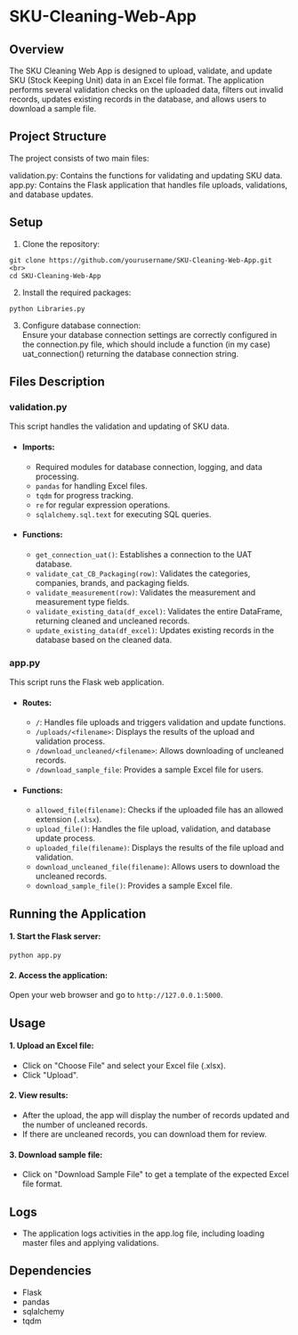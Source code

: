 # SKU-Cleaning-Web-App
## Overview
The SKU Cleaning Web App is designed to upload, validate, and update SKU (Stock Keeping Unit) data in an Excel file format. The application performs several validation checks on the uploaded data, filters out invalid records, updates existing records in the database, and allows users to download a sample file.

## Project Structure
The project consists of two main files:

validation.py: Contains the functions for validating and updating SKU data. <br>
app.py: Contains the Flask application that handles file uploads, validations, and database updates.
## Setup
1. Clone the repository: <br> 
~~~
git clone https://github.com/yourusername/SKU-Cleaning-Web-App.git <br>
cd SKU-Cleaning-Web-App
~~~
2. Install the required packages: <br>
~~~
python Libraries.py
~~~
3. Configure database connection: <br>
Ensure your database connection settings are correctly configured in the connection.py file, which should include a function (in my case) uat_connection() returning the database connection string.

## Files Description
### validation.py
This script handles the validation and updating of SKU data. <br>

- #### Imports: <br>
  - Required modules for database connection, logging, and data processing. <br>
  - `pandas` for handling Excel files. <br>
  - `tqdm` for progress tracking. <br>
  - `re` for regular expression operations. <br>
  - `sqlalchemy.sql.text` for executing SQL queries. <br>
- #### Functions: <br>
  - `get_connection_uat()`: Establishes a connection to the UAT database. <br>
  - `validate_cat_CB_Packaging(row)`: Validates the categories, companies, brands, and packaging fields. <br>
  - `validate_measurement(row)`: Validates the measurement and measurement type fields. <br>
  - `validate_existing_data(df_excel)`: Validates the entire DataFrame, returning cleaned and uncleaned records. <br>
  - `update_existing_data(df_excel)`: Updates existing records in the database based on the cleaned data. <br>
### app.py
This script runs the Flask web application. <br>
- #### Routes: <br>
  - `/`: Handles file uploads and triggers validation and update functions. <br>
  - `/uploads/<filename>`: Displays the results of the upload and validation process. <br>
  - `/download_uncleaned/<filename>`: Allows downloading of uncleaned records. <br>
  - `/download_sample_file`: Provides a sample Excel file for users. <br>
- #### Functions: <br>
  - `allowed_file(filename)`: Checks if the uploaded file has an allowed extension (`.xlsx`). <br>
  - `upload_file()`: Handles the file upload, validation, and database update process. <br>
  - `uploaded_file(filename)`: Displays the results of the file upload and validation. <br>
  - `download_uncleaned_file(filename)`: Allows users to download the uncleaned records. <br>
  - `download_sample_file()`: Provides a sample Excel file. <br>

## Running the Application
#### 1. Start the Flask server: 
~~~
python app.py
~~~
#### 2. Access the application:
Open your web browser and go to `http://127.0.0.1:5000`.

## Usage
#### 1. Upload an Excel file:
  - Click on "Choose File" and select your Excel file (.xlsx). 
  - Click "Upload". 
#### 2. View results:
  - After the upload, the app will display the number of records updated and the number of uncleaned records.
  - If there are uncleaned records, you can download them for review.
#### 3. Download sample file:
  - Click on "Download Sample File" to get a template of the expected Excel file format.
## Logs
  - The application logs activities in the app.log file, including loading master files and applying validations.
## Dependencies
  - Flask
  - pandas
  - sqlalchemy
  - tqdm
